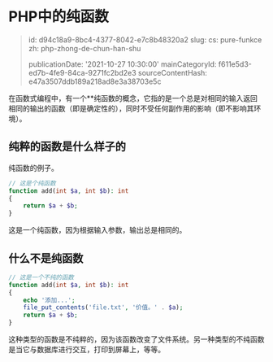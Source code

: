 PHP中的纯函数
========

> id: d94c18a9-8bc4-4377-8042-e7c8b48320a2
> slug:
> 	cs: pure-funkce
> 	zh: php-zhong-de-chun-han-shu
> 
> publicationDate: '2021-10-27 10:30:00'
> mainCategoryId: f611e5d3-ed7b-4fe9-84ca-9271fc2bd2e3
> sourceContentHash: e47a3507ddb189a218ad8e3a38703e5c

在函数式编程中，有一个**纯函数的概念，它指的是一个总是对相同的输入返回相同的输出的函数（即是确定性的），同时不受任何副作用的影响（即不影响其环境）。

纯粹的函数是什么样子的
----------------------

纯函数的例子。

```php
// 这是个纯函数
function add(int $a, int $b): int
{
	return $a + $b;
}
```

这是一个纯函数，因为根据输入参数，输出总是相同的。

什么不是纯函数
-------------------

```php
// 这是一个不纯的函数
function add(int $a, int $b): int
{
	echo '添加...';
	file_put_contents('file.txt', '价值。' . $a);
	return $a + $b;
}
```

这种类型的函数是不纯粹的，因为该函数改变了文件系统。另一种类型的不纯函数是当它与数据库进行交互，打印到屏幕上，等等。
